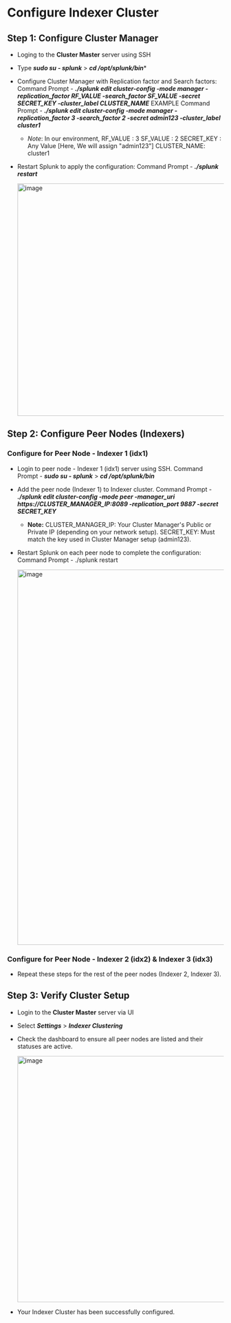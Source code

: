 #  Configure Indexer Cluster

## Step 1: Configure Cluster Manager

* Loging to the **Cluster Master** server using SSH

* Type ***sudo su - splunk*** > ***cd /opt/splunk/bin****

* Configure Cluster Manager with Replication factor and Search factors: Command Prompt -  ***./splunk edit cluster-config -mode manager -replication_factor RF_VALUE -search_factor SF_VALUE -secret SECRET_KEY -cluster_label CLUSTER_NAME*** EXAMPLE Command Prompt - ***./splunk edit cluster-config -mode manager -replication_factor 3 -search_factor 2 -secret admin123 -cluster_label cluster1***

  * *Note*: In our environment,
      RF_VALUE : 3
      SF_VALUE : 2
      SECRET_KEY : Any Value [Here, We will assign "admin123"]
      CLUSTER_NAME: cluster1

* Restart Splunk to apply the configuration: Command Prompt - ***./splunk restart***

  <img width="812" height="540" alt="image" src="https://github.com/user-attachments/assets/b8b56002-eb00-4dc5-8fea-5e29aebd8463" />

## Step 2: Configure Peer Nodes (Indexers)

### Configure for Peer Node - Indexer 1 (idx1)
* Login to peer node - Indexer 1 (idx1) server using SSH. Command Prompt - ***sudo su - splunk*** > ***cd /opt/splunk/bin***

* Add the peer node (Indexer 1) to Indexer cluster. Command Prompt - ***./splunk edit cluster-config -mode peer -manager_uri https://CLUSTER_MANAGER_IP:8089 -replication_port 9887 -secret SECRET_KEY***

  * **Note:**
    CLUSTER_MANAGER_IP: Your Cluster Manager's Public or Private IP (depending on your network setup).
    SECRET_KEY: Must match the key used in Cluster Manager setup (admin123).

* Restart Splunk on each peer node to complete the configuration: Command Prompt - ./splunk restart

  <img width="807" height="872" alt="image" src="https://github.com/user-attachments/assets/5e50073c-1939-408c-ac34-6667e56828c4" />

  
### Configure for Peer Node - Indexer 2 (idx2) & Indexer 3 (idx3)
* Repeat these steps for the rest of the peer nodes (Indexer 2, Indexer 3).


## Step 3: Verify Cluster Setup
* Login to the **Cluster Master** server via UI
  
* Select ***Settings*** > ***Indexer Clustering***

* Check the dashboard to ensure all peer nodes are listed and their statuses are active.

  <img width="1595" height="572" alt="image" src="https://github.com/user-attachments/assets/5b75d909-c62e-41cd-842e-b6780ed3d687" />

* Your Indexer Cluster has been successfully configured.
